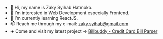 - 👋 Hi, my name is Zaky Syihab Hatmoko.
- 👀 I’m interested in Web Development especially Frontend.
- 🌱 I’m currently learning ReactJS.
- 📫 Reach me through my e-mail: <zaky.syihab@gmail.com>
- ✈️ Come and visit my latest project -> [Billbuddy - Credit Card Bill Parser](https://cc-bill-editor.vercel.app/)
<!---
teszerrakt/teszerrakt is a ✨ special ✨ repository because its `README.md` (this file) appears on your GitHub profile.
You can click the Preview link to take a look at your changes.
--->
